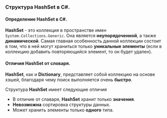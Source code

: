 ### Структура HashSet в C#.

#### Определение HashSet в C#.

**HashSet** - это коллекция в пространстве имен `System.Collections.Generic`. Она является **неупорядоченной**, а также **динамической**. Самая главная особенность 
данной коллекции состоит в том, что в ней могут храниться только **уникальные элементы** (если в коллекцию добавить повторяющийся элемент, то он будет удален).

#### Отличия HashSet от словаря.

**HashSet**, как и **Dictionary**, представляет собой коллекцию на основе хэшей, благодаря чему поиск выполняется очень **быстро**. 

Структура **HashSet** имеет следующие отличия
- В отличие от славаря, **HashSet** хранит только **значения**.
- **Невозможна** сортировка структуры данных.
- Может хранить элементы только **одного** типа.

